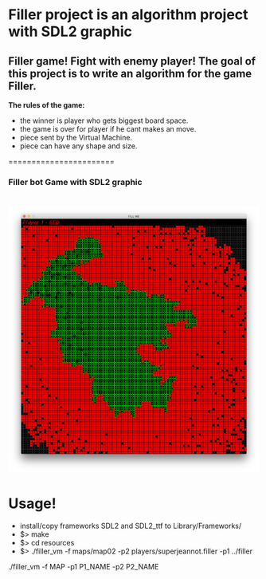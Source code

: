# Filler project is an algorithm project with SDL2 graphic
Filler game! Fight with enemy player! 
The goal of this project is to write an algorithm for the game Filler.
---
**The rules of the game:**
 - the winner is player who gets biggest board space.
 - the game is over for player if he cant makes an move.
 - piece sent by the Virtual Machine.
 - piece can have any shape and size.

=======================
### Filler bot Game with SDL2 graphic
![alt text](https://github.com/TheDigitalBug/filler/blob/master/logo.png)
=============

# Usage!

  - install/copy frameworks SDL2 and SDL2_ttf to Library/Frameworks/
  - $> make
  - $> cd resources 
  - $> ./filler_vm -f maps/map02 -p2 players/superjeannot.filler -p1 ../filler
  
  ./filler_vm -f MAP -p1 P1_NAME -p2 P2_NAME
  
  

